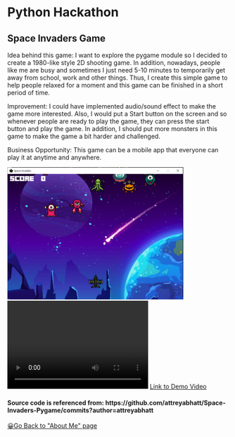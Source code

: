 <h1>Python Hackathon</h1>
<h2>Space Invaders Game</h2>
<p>Idea behind this game: I want to explore the pygame module so I decided to create a 1980-like style 2D shooting game. In addition, nowadays, people like me are busy and sometimes I just need 5-10 minutes to temporarily get away from school, work and other things. Thus, I create this simple game to help people relaxed for a moment and this game can be finished in a short period of time.</p>
<p>Improvement: I could have implemented audio/sound effect to make the game more interested. Also, I would put a Start button on the screen and so whenever people are ready to play the game, they can press the start button and play the game. In addition, I should put more monsters in this game to make the game a bit harder and challenged.</p>
<p>Business Opportunity: This game can be a mobile app that everyone can play it at anytime and anywhere.</p>
<img src="SpaceInvadersPic.png" width="400" height="300">
<video src="Sun-PythonFinalProject.mp4" width="320" height="200" controls preload></video>
<a href="">Link to Demo Video</a>
<h4>Source code is referenced from: https://github.com/attreyabhatt/Space-Invaders-Pygame/commits?author=attreyabhatt</h4>

<a href="https://wei06159git.github.io/WeiShan-Portfolio/">😀Go Back to "About Me" page</a>
